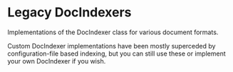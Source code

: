 # Legacy DocIndexers

Implementations of the DocIndexer class for various document formats.

Custom DocIndexer implementations have been mostly superceded by configuration-file based indexing,
but you can still use these or implement your own DocIndexer if you wish.
